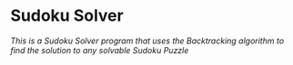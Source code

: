 # Sudoku Solver


*This is a Sudoku Solver program that uses the Backtracking algorithm to find the solution to any solvable Sudoku Puzzle*

